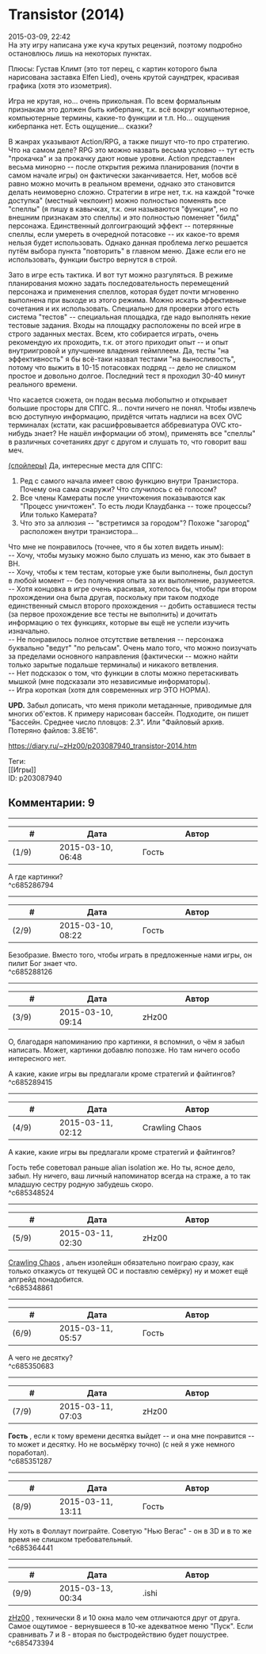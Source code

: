 Transistor (2014)
=================

  
2015-03-09, 22:42  
 На эту игру написана уже куча крутых рецензий, поэтому подробно остановлюсь лишь на некоторых пунктах.   
   
 Плюсы: Густав Климт (это тот перец, с картин которого была нарисована заставка Elfen Lied), очень крутой саундтрек, красивая графика (хотя это изометрия).   
   
 Игра не крутая, но... очень прикольная. По всем формальным признакам это должен быть киберпанк, т.к. всё вокруг компьютерное, компьютерные термины, какие-то функции и т.п. Но... ощущения киберпанка нет. Есть ощущение... сказки?   
   
 В жанрах указывают Action/RPG, а также пишут что-то про стратегию. Что на самом деле? RPG это можно назвать весьма условно -- тут есть "прокачка" и за прокачку дают новые уровни. Action представлен весьма минорно -- после открытия режима планирования (почти в самом начале игры) он фактически заканчивается. Нет, мобов всё равно можно мочить в реальном времени, однако это становится делать неимоверно сложно. Стратегии в игре нет, т.к. на каждой "точке доступка" (местный чекпоинт) можно полностью поменять все "спеллы" (я пишу в кавычках, т.к. они называются "функции", но по внешним признакам это спеллы) и это полностью поменяет "билд" персонажа. Единственный долгоиграющий эффект -- потерянные спеллы, если умереть в очередной потасовке -- их какое-то время нельзя будет использовать. Однако данная проблема легко решается путём выбора пункта "повторить" в главном меню. Даже если его не использовать, функции быстро вернутся в строй.   
   
 Зато в игре есть тактика. И вот тут можно разгуляться. В режиме планирования можно задать последовательность перемещений персонажа и применения спеллов, которая будет почти мгновенно выполнена при выходе из этого режима. Можно искать эффективные сочетания и их использовать. Специально для проверки этого есть система "тестов" -- специальная площадка, где надо выполнять некие тестовые задания. Входы на площадку расположены по всей игре в строго заданных местах. Всем, кто собирается играть, очень рекомендую их проходить, т.к. от этого приходит опыт -- и опыт внутриигровой и улучшение владения геймплеем. Да, тесты "на эффективность" я бы всё-таки назвал тестами "на выносливость", потому что выжить в 10-15 потасовках подряд -- дело не слишком простое и довольно долгое. Последний тест я проходил 30-40 минут реального времени.   
   
 Что касается сюжета, он подан весьма любопытно и открывает большие просторы для СПГС. Я... почти ничего не понял. Чтобы извлечь всю доступную информацию, придётся читать надписи на всех OVC терминалах (кстати, как расшифровывается аббревиатура OVC кто-нибудь знает? Не нашёл информации об этом), применять все "спеллы" в различных сочетаниях друг с другом и слушать то, что говорит ваш меч.   
   
  [(спойлеры)](https://zHz00.diary.ru/p203087940.htm?index=1#linkmore203087940m1)    Да, интересные места для СПГС:   
 1. Ред с самого начала имеет свою функцию внутри Транзистора. Почему она сама снаружи? Что случилось с её голосом?   
 2. Все члены Камераты после уничтожения показываются как "Процесс уничтожен". То есть люди Клаудбанка -- тоже процессы? Или только Камерата?   
 3. Что это за аллюзия -- "встретимся за городом"? Похоже "загород" расположен внутри транзистора...     
   
 Что мне не понравилось (точнее, что я бы хотел видеть иным):   
 -- Хочу, чтобы музыку можно было слушать из меню, как это бывает в ВН.   
 -- Хочу, чтобы к тем тестам, которые уже были выполнены, был доступ в любой момент -- без получения опыта за их выполнение, разумеется.   
 -- Хотя концовка в игре очень красивая, хотелось бы, чтобы при втором прохождении она была другая, поскольку при таком подходе единственный смысл второго прохождения -- добить оставшиеся тесты (за первое прохождение все тесты не выполнить) и дочитать информацию о тех функциях, которые вы ещё не успели изучить изначально.   
 -- Не понравилось полное отсутствие ветвления -- персонажа буквально "ведут" "по рельсам". Очень мало того, что можно поизучать за пределами основного направления (фактически -- можно найти только зарытые подальше терминалы) и никакого ветвления.   
 -- Нет подсказок о том, что функции в слоты можно перетаскивать мышкой (мне подсказали это независимые информаторы).   
 -- Игра короткая (хотя для современных игр ЭТО НОРМА).   
   
  **UPD.**  Забыл дописать, что меня приколи метаданные, приводимые для многих об'ектов. К примеру нарисован бассейн. Подходите, он пишет "Бассейн. Среднее число пловцов: 2.3". Или "Файловый архив. Потеряно файлов: 3.8Е16".   
  
<https://diary.ru/~zHz00/p203087940_transistor-2014.htm>  
  
Теги:  
[[Игры]]  
ID: p203087940  


Комментарии: 9
--------------

  


---



|         #         |              Дата              |                     Автор                     |           ID           |
| --- | --- | --- | --- |
| (1/9) | 2015-03-10, 06:48 | Гость | c685286794 |

  
 А где картинки?   
 ^c685286794

---



|         #         |              Дата              |                     Автор                     |           ID           |
| --- | --- | --- | --- |
| (2/9) | 2015-03-10, 08:22 | Гость | c685288126 |

  
 Безобразие. Вместо того, чтобы играть в предложенные нами игры, он пилит Бог знает что.   
 ^c685288126

---



|         #         |              Дата              |                     Автор                     |           ID           |
| --- | --- | --- | --- |
| (3/9) | 2015-03-10, 09:14 | zHz00 | c685289415 |

  
 О, благодаря напоминанию про картинки, я вспомнил, о чём я забыл написать. Может, картинки добавлю попозже. Но там ничего особо интересного нет.   
   
 А какие, какие игры вы предлагали кроме стратегий и файтингов?   
 ^c685289415

---



|         #         |              Дата              |                     Автор                     |           ID           |
| --- | --- | --- | --- |
| (4/9) | 2015-03-11, 02:12 | Crawling Chaos | c685348524 |

  
  А какие, какие игры вы предлагали кроме стратегий и файтингов?    
   
 Гость тебе советовал раньше alian isolation же. Но ты, ясное дело, забыл. Ну ничего, ваш личный напоминатор всегда на страже, а то так младшую сестру родную забудешь скоро.   
 ^c685348524

---



|         #         |              Дата              |                     Автор                     |           ID           |
| --- | --- | --- | --- |
| (5/9) | 2015-03-11, 02:30 | zHz00 | c685348861 |

  
  [Crawling Chaos](http://degozaru.diary.ru "de gozaru")  , альен изолейшн обязательно поиграю сразу, как только откажусь от текущей ОС и поставлю семёрку) ну и может ещё апгрейд понадобится.   
 ^c685348861

---



|         #         |              Дата              |                     Автор                     |           ID           |
| --- | --- | --- | --- |
| (6/9) | 2015-03-11, 05:57 | Гость | c685350683 |

  
 А чего не десятку?   
 ^c685350683

---



|         #         |              Дата              |                     Автор                     |           ID           |
| --- | --- | --- | --- |
| (7/9) | 2015-03-11, 07:03 | zHz00 | c685351287 |

  
  **Гость**  , если к тому времени десятка выйдет -- и она мне понравится -- то может и десятку. Но не восьмёрку точно) (с ней я уже немного поработал).   
 ^c685351287

---



|         #         |              Дата              |                     Автор                     |           ID           |
| --- | --- | --- | --- |
| (8/9) | 2015-03-11, 13:11 | Гость | c685364441 |

  
 Ну хоть в Фоллаут поиграйте. Советую "Нью Вегас" - он в 3D и в то же время не слишком требовательный.   
 ^c685364441

---



|         #         |              Дата              |                     Автор                     |           ID           |
| --- | --- | --- | --- |
| (9/9) | 2015-03-13, 00:34 | .ishi | c685473394 |

  
  [zHz00](https://zHz00.diary.ru "Untitled")  , технически 8 и 10 окна мало чем отличаются друг от друга. Самое ощутимое - вернувшееся в 10-ке адекватное меню "Пуск". Если сравнивать 7 и 8 - вторая по быстродействию будет пошустрее.   
 ^c685473394